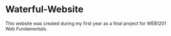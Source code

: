 # Waterful-Website
This website was created during my first year as a final project for WEB1201 Web Fundamentals. 
